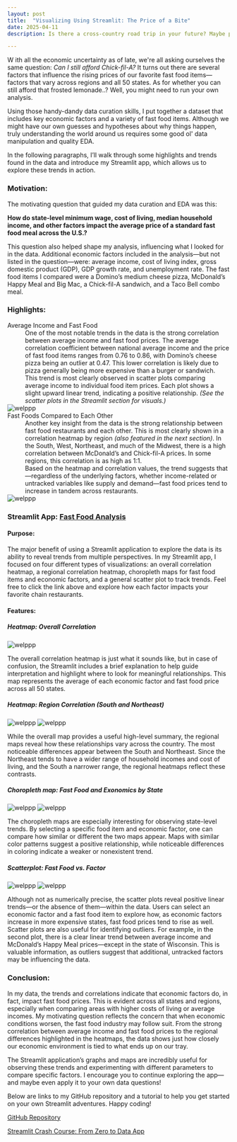 ```yaml
---
layout: post
title:  "Visualizing Using Streamlit: The Price of a Bite"
date: 2025-04-11
description: Is there a cross-country road trip in your future? Maybe pack a lunch. This blog tackles key insights relating to how economic factors like minimum wage, cost of living, and household income influence the price of a standard meal. Look for the interactive Streamlit app for deeper exploration, and unpack what fast food prices reveal about broader regional economics.

---
```

<p class="intro"><span class="dropcap">W</span>
ith all the economic uncertainty as of late, we're all asking ourselves the same question: <i>Can I still afford Chick-fil-A?</i> It turns out there are several factors that influence the rising prices of our favorite fast food items—factors that vary across regions and all 50 states. As for whether you can still afford that frosted lemonade..? Well, you might need to run your own analysis.</p>

<p>
Using those handy-dandy data curation skills, I put together a dataset that includes key economic factors and a variety of fast food items. Although we might have our own guesses and hypotheses about why things happen, truly understanding the world around us requires some good ol' data manipulation and quality EDA.

In the following paragraphs, I’ll walk through some highlights and trends found in the data and introduce my Streamlit app, which allows us to explore these trends in action.
 </p>

### Motivation:
The motivating question that guided my data curation and EDA was this:

<b>How do state-level minimum wage, cost of living, median household income, and other factors impact the average price of a standard fast food meal across the U.S.?</b>

This question also helped shape my analysis, influencing what I looked for in the data. Additional economic factors included in the analysis—but not listed in the question—were: average income, cost of living index, gross domestic product (GDP), GDP growth rate, and unemployment rate. The fast food items I compared were a Domino’s medium cheese pizza, McDonald’s Happy Meal and Big Mac, a Chick-fil-A sandwich, and a Taco Bell combo meal.

### Highlights:

<dl>
<dt>Average Income and Fast Food</dt>
<dd>One of the most notable trends in the data is the strong correlation between average income and fast food prices. The average correlation coefficient between national average income and the price of fast food items ranges from 0.76 to 0.86, with Domino’s cheese pizza being an outlier at 0.47. This lower correlation is likely due to pizza generally being more expensive than a burger or sandwich.</dd>
<dd>This trend is most clearly observed in scatter plots comparing average income to individual food item prices. Each plot shows a slight upward linear trend, indicating a positive relationship. <i>(See the scatter plots in the Streamlit section for visuals.)</i>
</dd>
<img src="{{site.url}}/{{site.baseurl}}/assets/img/kid_with_fries.jpg" alt="welppp"/>


<dt>Fast Foods Compared to Each Other</dt>
<dd>Another key insight from the data is the strong relationship between fast food restaurants and each other. This is most clearly shown in a correlation heatmap by region <i>(also featured in the next section)</i>. In the South, West, Northeast, and much of the Midwest, there is a high correlation between McDonald’s and Chick-fil-A prices. In some regions, this correlation is as high as 1:1.</dd>
<dd>Based on the heatmap and correlation values, the trend suggests that—regardless of the underlying factors, whether income-related or untracked variables like supply and demand—fast food prices tend to increase in tandem across restaurants.</dd>
<img src="{{site.url}}/{{site.baseurl}}/assets/img/restaurants.jpg" alt="welppp"/>
</dl>


### Streamlit App: <a href="https://fast-food-analysis.streamlit.app/" target="_blank">Fast Food Analysis</a>

#### Purpose:
The major benefit of using a Streamlit application to explore the data is its ability to reveal trends from multiple perspectives. In my Streamlit app, I focused on four different types of visualizations: an overall correlation heatmap, a regional correlation heatmap, choropleth maps for fast food items and economic factors, and a general scatter plot to track trends. Feel free to click the link above and explore how each factor impacts your favorite chain restaurants.

#### Features:

##### Heatmap: Overall Correlation
<img src="{{site.url}}/{{site.baseurl}}/assets/img/correlation_between_economic_factors_and_restaurant_prices.png" alt="welppp"/>

The overall correlation heatmap is just what it sounds like, but in case of confusion, the Streamlit includes a brief explanation to help guide interpretation and highlight where to look for meaningful relationships. This map represents the average of each economic factor and fast food price across all 50 states.

##### Heatmap: Region Correlation (South and Northeast)
<img src="{{site.url}}/{{site.baseurl}}/assets/img/heatmap_region_south.jpg" alt="welppp"/>
<img src="{{site.url}}/{{site.baseurl}}/assets/img/heatmap_region_northeast.jpg" alt="welppp"/>

While the overall map provides a useful high-level summary, the regional maps reveal how these relationships vary across the country. The most noticeable differences appear between the South and Northeast. Since the Northeast tends to have a wider range of household incomes and cost of living, and the South a narrower range, the regional heatmaps reflect these contrasts.

##### Choropleth map: Fast Food and Exonomics by State
<img src="{{site.url}}/{{site.baseurl}}/assets/img/chloropeth_food.jpg" alt="welppp"/>
<img src="{{site.url}}/{{site.baseurl}}/assets/img/chloropeth_factor.jpg" alt="welppp"/>

The choropleth maps are especially interesting for observing state-level trends. By selecting a specific food item and economic factor, one can compare how similar or different the two maps appear. Maps with similar color patterns suggest a positive relationship, while noticeable differences in coloring indicate a weaker or nonexistent trend.


##### Scatterplot: Fast Food vs. Factor
<img src="{{site.url}}/{{site.baseurl}}/assets/img/scatter_plot.jpg" alt="welppp"/>
<img src="{{site.url}}/{{site.baseurl}}/assets/img/scatter_plot_wisconsin.jpg" alt="welppp"/>


Although not as numerically precise, the scatter plots reveal positive linear trends—or the absence of them—within the data. Users can select an economic factor and a fast food item to explore how, as economic factors increase in more expensive states, fast food prices tend to rise as well. Scatter plots are also useful for identifying outliers. For example, in the second plot, there is a clear linear trend between average income and McDonald’s Happy Meal prices—except in the state of Wisconsin. This is valuable information, as outliers suggest that additional, untracked factors may be influencing the data.

### Conclusion:
In my data, the trends and correlations indicate that economic factors do, in fact, impact fast food prices. This is evident across all states and regions, especially when comparing areas with higher costs of living or average incomes. My motivating question reflects the concern that when economic conditions worsen, the fast food industry may follow suit. From the strong correlation between average income and fast food prices to the regional differences highlighted in the heatmaps, the data shows just how closely our economic environment is tied to what ends up on our tray.

The Streamlit application’s graphs and maps are incredibly useful for observing these trends and experimenting with different parameters to compare specific factors. I encourage you to continue exploring the app—and maybe even apply it to your own data questions!

Below are links to my GitHub repository and a tutorial to help you get started on your own Streamlit adventures. Happy coding!

<a href="https://github.com/gbean4/blog3_streamlit.git" target="_blank">GitHub Repository</a>

<a href="https://www.youtube.com/watch?v=d7fnzDQ5qM8" target="_blank">Streamlit Crash Course: From Zero to Data App</a>